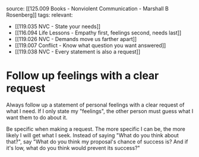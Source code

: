 source: [[125.009 Books - Nonviolent Communication - Marshall B Rosenberg]]
tags:
relevant:
- [[119.035 NVC - State your needs]]
- [[116.094 Life Lessons - Empathy first, feelings second, needs last]]
- [[119.026 NVC - Demands move us farther apart]]
- [[119.007 Conflict - Know what question you want answered]]
- [[119.038 NVC - Every statement is also a request]]

# Follow up feelings with a clear request

Always follow up a statement of personal feelings with a clear request of what I need. If I only state my "feelings", the other person must guess what I want them to do about it.

Be specific when making a request. The more specific I can be, the more likely I will get what I seek. Instead of saying "What do you think about that?", say "What do you think my proposal's chance of success is? And if it's low, what do you think would prevent its success?"

